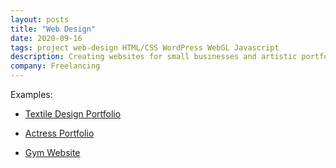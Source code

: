 ```yaml
---
layout: posts
title: "Web Design"
date: 2020-09-16
tags: project web-design HTML/CSS WordPress WebGL Javascript
description: Creating websites for small businesses and artistic portfolios using WordPress and static web-hosting sites.
company: Freelancing
---
```

Examples: 
- [Textile Design Portfolio](https://kendrallgood.github.io/kendra-site/)

- [Actress Portfolio](https://julietagozalo.com/)

- [Gym Website](https://www.saltusathleticacademy.ca/)